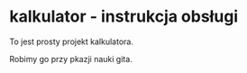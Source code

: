 # kalkulator - instrukcja obsługi

To jest prosty projekt kalkulatora.

Robimy go przy pkazji nauki gita.